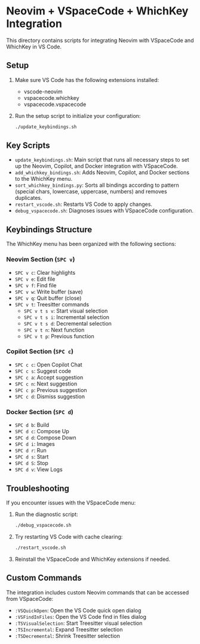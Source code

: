 # Neovim + VSpaceCode + WhichKey Integration

This directory contains scripts for integrating Neovim with VSpaceCode and WhichKey in VS Code.

## Setup

1. Make sure VS Code has the following extensions installed:

   - vscode-neovim
   - vspacecode.whichkey
   - vspacecode.vspacecode

2. Run the setup script to initialize your configuration:
   ```bash
   ./update_keybindings.sh
   ```

## Key Scripts

- `update_keybindings.sh`: Main script that runs all necessary steps to set up the Neovim, Copilot, and Docker integration with VSpaceCode.
- `add_whichkey_bindings.sh`: Adds Neovim, Copilot, and Docker sections to the WhichKey menu.
- `sort_whichkey_bindings.py`: Sorts all bindings according to pattern (special chars, lowercase, uppercase, numbers) and removes duplicates.
- `restart_vscode.sh`: Restarts VS Code to apply changes.
- `debug_vspacecode.sh`: Diagnoses issues with VSpaceCode configuration.

## Keybindings Structure

The WhichKey menu has been organized with the following sections:

### Neovim Section (`SPC v`)

- `SPC v c`: Clear highlights
- `SPC v e`: Edit file
- `SPC v f`: Find file
- `SPC v w`: Write buffer (save)
- `SPC v q`: Quit buffer (close)
- `SPC v t`: Treesitter commands
  - `SPC v t s v`: Start visual selection
  - `SPC v t s i`: Incremental selection
  - `SPC v t s d`: Decremental selection
  - `SPC v t n`: Next function
  - `SPC v t p`: Previous function

### Copilot Section (`SPC c`)

- `SPC c c`: Open Copilot Chat
- `SPC c s`: Suggest code
- `SPC c a`: Accept suggestion
- `SPC c n`: Next suggestion
- `SPC c p`: Previous suggestion
- `SPC c d`: Dismiss suggestion

### Docker Section (`SPC d`)

- `SPC d b`: Build
- `SPC d c`: Compose Up
- `SPC d d`: Compose Down
- `SPC d i`: Images
- `SPC d r`: Run
- `SPC d s`: Start
- `SPC d S`: Stop
- `SPC d v`: View Logs

## Troubleshooting

If you encounter issues with the VSpaceCode menu:

1. Run the diagnostic script:

   ```bash
   ./debug_vspacecode.sh
   ```

2. Try restarting VS Code with cache clearing:

   ```bash
   ./restart_vscode.sh
   ```

3. Reinstall the VSpaceCode and WhichKey extensions if needed.

## Custom Commands

The integration includes custom Neovim commands that can be accessed from VSpaceCode:

- `:VSQuickOpen`: Open the VS Code quick open dialog
- `:VSFindInFiles`: Open the VS Code find in files dialog
- `:TSVisualSelection`: Start Treesitter visual selection
- `:TSIncremental`: Expand Treesitter selection
- `:TSDecremental`: Shrink Treesitter selection
